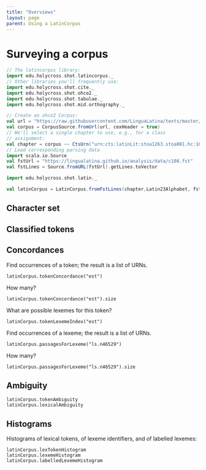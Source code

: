 ```yaml
---
title: "Overviews"
layout: page
parent: Using a LatinCorpus
---
```



# Surveying a corpus

```scala mdoc:invisible
// The latincorpus library:
import edu.holycross.shot.latincorpus._
// Other libraries you'll frequently use:
import edu.holycross.shot.cite._
import edu.holycross.shot.ohco2._
import edu.holycross.shot.tabulae._
import edu.holycross.shot.mid.orthography._

// Create an ohco2 Corpus:
val url = "https://raw.githubusercontent.com/LinguaLatina/texts/master/texts/latin23/hyginus.cex"
val corpus = CorpusSource.fromUrl(url, cexHeader = true)
// We'll select a single chapter to use, e.g., for a class
// assignment:
val chapter = corpus ~~ CtsUrn("urn:cts:latinLit:stoa1263.stoa001.hc:108a")
// Load corresponding parsing data
import scala.io.Source
val fstUrl = "https://lingualatina.github.io/analysis/data/c108.fst"
val fstLines = Source.fromURL(fstUrl).getLines.toVector

import edu.holycross.shot.latin._
```



```scala mdoc:silent
val latinCorpus = LatinCorpus.fromFstLines(chapter,Latin23Alphabet, fstLines, strict=false)
```


## Character set

## Classified tokens



## Concordances

Find occurrences of a token; the result is a list of URNs.



```NOTSCALA
latinCorpus.tokenConcordance("est")
```

How many?

```NOTSCALA
latinCorpus.tokenConcordance("est").size
```

What are possible lexemes for this token?

```NOTSCALA
latinCorpus.tokenLexemeIndex("est")
```

Find occurrences of a lexeme; the result is a list of URNs.

```NOTSCALA
latinCorpus.passagesForLexeme("ls.n46529")
```

How many?

```NOTSCALA
latinCorpus.passagesForLexeme("ls.n46529").size
```



## Ambiguity

```tut
latinCorpus.tokenAmbiguity
latinCorpus.lexicalAmbiguity
```

## Histograms

Histograms of lexical tokens, of lexeme identifiers, and of labelled lexemes:

```NOTSCALA
latinCorpus.lexTokenHistogram
latinCorpus.lexemeHistogram
latinCorpus.labelledLexemeHistogram
```
